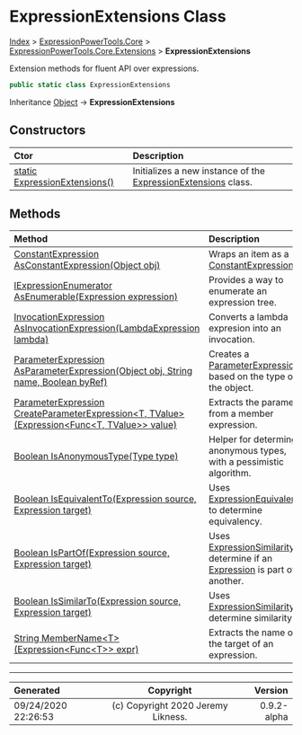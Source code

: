 ﻿# ExpressionExtensions Class

[Index](../index.md) > [ExpressionPowerTools.Core](ExpressionPowerTools.Core.a.md) > [ExpressionPowerTools.Core.Extensions](ExpressionPowerTools.Core.Extensions.n.md) > **ExpressionExtensions**

Extension methods for fluent API over expressions.

```csharp
public static class ExpressionExtensions
```

Inheritance [Object](https://docs.microsoft.com/dotnet/api/system.object) → **ExpressionExtensions**

## Constructors

| Ctor | Description |
| :-- | :-- |
| [static ExpressionExtensions()](ExpressionPowerTools.Core.Extensions.ExpressionExtensions.ctor.md#static-expressionextensions) | Initializes a new instance of the [ExpressionExtensions](ExpressionPowerTools.Core.Extensions.ExpressionExtensions.cs.md) class. |
## Methods

| Method | Description |
| :-- | :-- |
| [ConstantExpression AsConstantExpression(Object obj)](ExpressionPowerTools.Core.Extensions.ExpressionExtensions.AsConstantExpression.m.md) | Wraps an item as a [ConstantExpression](https://docs.microsoft.com/dotnet/api/system.linq.expressions.constantexpression) . |
| [IExpressionEnumerator AsEnumerable(Expression expression)](ExpressionPowerTools.Core.Extensions.ExpressionExtensions.AsEnumerable.m.md) | Provides a way to enumerate an expression tree. |
| [InvocationExpression AsInvocationExpression(LambdaExpression lambda)](ExpressionPowerTools.Core.Extensions.ExpressionExtensions.AsInvocationExpression.m.md) | Converts a lambda expresion into an invocation. |
| [ParameterExpression AsParameterExpression(Object obj, String name, Boolean byRef)](ExpressionPowerTools.Core.Extensions.ExpressionExtensions.AsParameterExpression.m.md) | Creates a [ParameterExpression](https://docs.microsoft.com/dotnet/api/system.linq.expressions.parameterexpression) based on the            type of the object. |
| [ParameterExpression CreateParameterExpression&lt;T, TValue>(Expression&lt;Func&lt;T, TValue>> value)](ExpressionPowerTools.Core.Extensions.ExpressionExtensions.CreateParameterExpression.m.md) | Extracts the parameter from a member expression. |
| [Boolean IsAnonymousType(Type type)](ExpressionPowerTools.Core.Extensions.ExpressionExtensions.IsAnonymousType.m.md) | Helper for determing anonymous types, with a pessimistic algorithm. |
| [Boolean IsEquivalentTo(Expression source, Expression target)](ExpressionPowerTools.Core.Extensions.ExpressionExtensions.IsEquivalentTo.m.md) | Uses [ExpressionEquivalency](ExpressionPowerTools.Core.Comparisons.ExpressionEquivalency.cs.md) to determine equivalency. |
| [Boolean IsPartOf(Expression source, Expression target)](ExpressionPowerTools.Core.Extensions.ExpressionExtensions.IsPartOf.m.md) | Uses [ExpressionSimilarity](ExpressionPowerTools.Core.Comparisons.ExpressionSimilarity.cs.md) to determine if an [Expression](https://docs.microsoft.com/dotnet/api/system.linq.expressions.expression) is part of another. |
| [Boolean IsSimilarTo(Expression source, Expression target)](ExpressionPowerTools.Core.Extensions.ExpressionExtensions.IsSimilarTo.m.md) | Uses [ExpressionSimilarity](ExpressionPowerTools.Core.Comparisons.ExpressionSimilarity.cs.md) to determine similarity. |
| [String MemberName&lt;T>(Expression&lt;Func&lt;T>> expr)](ExpressionPowerTools.Core.Extensions.ExpressionExtensions.MemberName.m.md) | Extracts the name of the target of an expression. |

---

| Generated | Copyright | Version |
| :-- | :-: | --: |
| 09/24/2020 22:26:53 | (c) Copyright 2020 Jeremy Likness. | 0.9.2-alpha |
